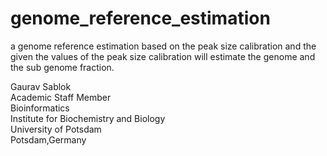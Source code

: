 # genome_reference_estimation
a genome reference estimation based on the peak size calibration and the given the values of the peak size calibration will estimate the genome and the sub genome fraction. 

Gaurav Sablok \
Academic Staff Member \
Bioinformatics \
Institute for Biochemistry and Biology \
University of Potsdam \
Potsdam,Germany
